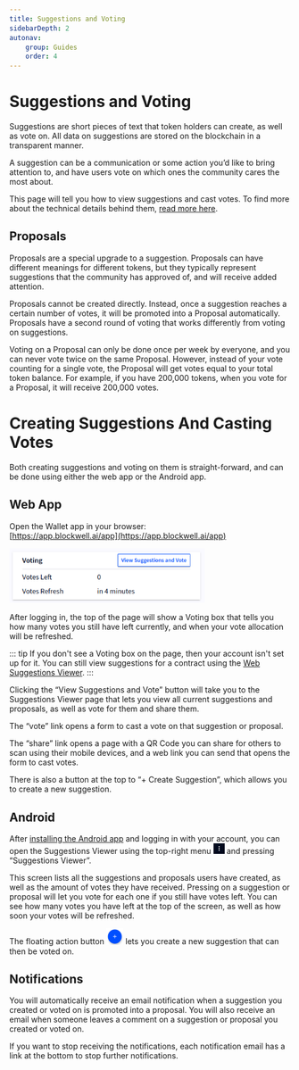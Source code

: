 ```yaml
---
title: Suggestions and Voting
sidebarDepth: 2
autonav:
    group: Guides
    order: 4
---
```


# Suggestions and Voting

Suggestions are short pieces of text that token holders can create, 
as well as vote on. All data on suggestions are stored on the blockchain 
in a transparent manner.

A suggestion can be a communication or some action you’d like to bring 
attention to, and have users vote on which ones the community cares the most about.

This page will tell you how to view suggestions and cast votes. To find more about
the technical details behind them, [read more here](../contracts/suggestions.md).

## Proposals

Proposals are a special upgrade to a suggestion. Proposals can have different meanings 
for different tokens, but they typically represent suggestions that the community 
has approved of, and will receive added attention.

Proposals cannot be created directly. Instead, once a suggestion reaches a certain 
number of votes, it will be promoted into a Proposal automatically. Proposals have 
a second round of voting that works differently from voting on suggestions.

Voting on a Proposal can only be done once per week by everyone, and you can never 
vote twice on the same Proposal. However, instead of your vote counting for a single 
vote, the Proposal will get votes equal to your total token balance. For example, if 
you have 200,000 tokens, when you vote for a Proposal, it will receive 200,000 votes.

# Creating Suggestions And Casting Votes

Both creating suggestions and voting on them is straight-forward, and can be done 
using either the web app or the Android app.

## Web App

Open the Wallet app in your browser:  
[https://app.blockwell.ai/app](https://app.blockwell.ai/app)

<img src="./img/voting.png" width="350">

After logging in, the top of the page will show a Voting box that tells you 
how many  votes you still have left currently, and when your vote allocation 
will be refreshed.

::: tip
If you don't see a Voting box on the page, then your account isn't set up for it.
You can still view suggestions for a contract using the 
[Web Suggestions Viewer](https://app.blockwell.ai/suggestions).
:::

Clicking the “View Suggestions and Vote” button will take you to the 
Suggestions Viewer page that lets you view all current suggestions and 
proposals, as well as vote for them and share them.

The “vote” link opens a form to cast a vote on that suggestion or proposal.

The “share” link opens a page with a QR Code you can share for others to 
scan using their mobile devices, and a web link you can send that opens 
the form to cast votes.

There is also a button at the top to “+ Create Suggestion”, which allows 
you to create a new suggestion.

## Android

After [installing the Android app](./getting-started-android.md) and 
logging in with your account, you can open the Suggestions Viewer using 
the top-right menu <img src="./img/android-menu.png" width="20"> 
 and pressing “Suggestions Viewer”.

This screen lists all the suggestions and proposals users have created, 
as well as the amount of votes they have received. Pressing on a suggestion 
or proposal will let you vote for each one if you still have votes left. 
You can see how many votes you have left at the top of the screen, as well 
as how soon your votes will be refreshed.

The floating action button <img src="./img/fab.png" width="30"> 
lets you create a new suggestion that can then 
be voted on.

## Notifications

You will automatically receive an email notification when a suggestion
you created or voted on is promoted into a proposal. You will also receive 
an email when someone leaves a comment on a suggestion or proposal you 
created or voted on.

If you want to stop receiving the notifications, each notification email has
a link at the bottom to stop further notifications.
